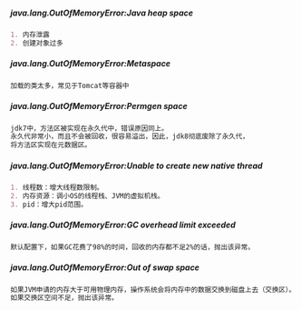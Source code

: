 
##### java.lang.OutOfMemoryError:Java heap space
```markdown
1. 内存泄露
2. 创建对象过多
```
##### java.lang.OutOfMemoryError:Metaspace
```markdown
加载的类太多，常见于Tomcat等容器中
```

##### java.lang.OutOfMemoryError:Permgen space
```markdown
jdk7中，方法区被实现在永久代中，错误原因同上。
永久代非常小，而且不会被回收，很容易溢出，因此，jdk8彻底废除了永久代，
将方法区实现在元数据区。
```

##### java.lang.OutOfMemoryError:Unable to create new native thread
```markdown
1. 线程数：增大线程数限制。
2. 内存资源：调小OS的线程栈、JVM的虚拟机栈。
3. pid：增大pid范围。
```

##### java.lang.OutOfMemoryError:GC overhead limit exceeded
```markdown
默认配置下，如果GC花费了98%的时间，回收的内存都不足2%的话，抛出该异常。
```

##### java.lang.OutOfMemoryError:Out of swap space
```markdown
如果JVM申请的内存大于可用物理内存，操作系统会将内存中的数据交换到磁盘上去（交换区）。
如果交换区空间不足，抛出该异常。
```






